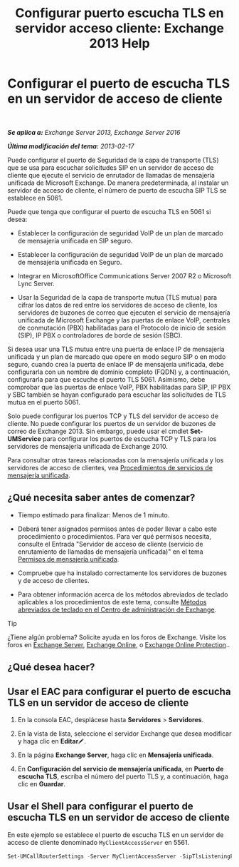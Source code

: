 ﻿---
title: 'Configurar puerto escucha TLS en servidor acceso cliente: Exchange 2013 Help'
TOCTitle: Configurar el puerto de escucha TLS en un servidor de acceso de cliente
ms:assetid: f4401923-61fa-4dc5-95f8-c0d2f515b2ea
ms:mtpsurl: https://technet.microsoft.com/es-es/library/JJ673576(v=EXCHG.150)
ms:contentKeyID: 50556910
ms.date: 04/23/2018
mtps_version: v=EXCHG.150
ms.translationtype: HT
---

# Configurar el puerto de escucha TLS en un servidor de acceso de cliente

 

_**Se aplica a:** Exchange Server 2013, Exchange Server 2016_

_**Última modificación del tema:** 2013-02-17_

Puede configurar el puerto de Seguridad de la capa de transporte (TLS) que se usa para escuchar solicitudes SIP en un servidor de acceso de cliente que ejecute el servicio de enrutador de llamadas de mensajería unificada de Microsoft Exchange. De manera predeterminada, al instalar un servidor de acceso de cliente, el número de puerto de escucha SIP TLS se establece en 5061.

Puede que tenga que configurar el puerto de escucha TLS en 5061 si desea:

  - Establecer la configuración de seguridad VoIP de un plan de marcado de mensajería unificada en SIP seguro.

  - Establecer la configuración de seguridad VoIP de un plan de marcado de mensajería unificada en Seguro.

  - Integrar en MicrosoftOffice Communications Server 2007 R2 o Microsoft Lync Server.

  - Usar la Seguridad de la capa de transporte mutua (TLS mutua) para cifrar los datos de red entre los servidores de acceso de cliente, los servidores de buzones de correo que ejecuten el servicio de mensajería unificada de Microsoft Exchange y las puertas de enlace VoIP, centrales de conmutación (PBX) habilitadas para el Protocolo de inicio de sesión (SIP), IP PBX o controladores de borde de sesión (SBC).

Si desea usar una TLS mutua entre una puerta de enlace IP de mensajería unificada y un plan de marcado que opere en modo seguro SIP o en modo seguro, cuando crea la puerta de enlace IP de mensajería unificada, debe configurarla con un nombre de dominio completo (FQDN) y, a continuación, configurarla para que escuche el puerto TLS 5061. Asimismo, debe comprobar que las puertas de enlace VoIP, PBX habilitadas para SIP, IP PBX y SBC también se hayan configurado para escuchar las solicitudes de TLS mutua en el puerto 5061.

Solo puede configurar los puertos TCP y TLS del servidor de acceso de cliente. No puede configurar los puertos de un servidor de buzones de correo de Exchange 2013. Sin embargo, puede usar el cmdlet **Set-UMService** para configurar los puertos de escucha TCP y TLS para los servidores de mensajería unificada de Exchange 2010.

Para consultar otras tareas relacionadas con la mensajería unificada y los servidores de acceso de clientes, vea [Procedimientos de servicios de mensajería unificada](um-services-procedures-exchange-2013-help.md).

## ¿Qué necesita saber antes de comenzar?

  - Tiempo estimado para finalizar: Menos de 1 minuto.

  - Deberá tener asignados permisos antes de poder llevar a cabo este procedimiento o procedimientos. Para ver qué permisos necesita, consulte el Entrada "Servidor de acceso de cliente (servicio de enrutamiento de llamadas de mensajería unificada)" en el tema [Permisos de mensajería unificada](unified-messaging-permissions-exchange-2013-help.md).

  - Compruebe que ha instalado correctamente los servidores de buzones y de acceso de clientes.

  - Para obtener información acerca de los métodos abreviados de teclado aplicables a los procedimientos de este tema, consulte [Métodos abreviados de teclado en el Centro de administración de Exchange](keyboard-shortcuts-in-the-exchange-admin-center-exchange-online-protection-help.md).


> [!TIP]
> ¿Tiene algún problema? Solicite ayuda en los foros de Exchange. Visite los foros en <A href="https://go.microsoft.com/fwlink/p/?linkid=60612">Exchange Server</A>, <A href="https://go.microsoft.com/fwlink/p/?linkid=267542">Exchange Online</A>, o <A href="https://go.microsoft.com/fwlink/p/?linkid=285351">Exchange Online Protection</A>..



## ¿Qué desea hacer?

## Usar el EAC para configurar el puerto de escucha TLS en un servidor de acceso de cliente

1.  En la consola EAC, desplácese hasta **Servidores** \> **Servidores**.

2.  En la vista de lista, seleccione el servidor Exchange que desea modificar y haga clic en **Editar**![Icono Editar](images/Bb124582.6f53ccb2-1f13-4c02-bea0-30690e6ea71d(EXCHG.150).gif "Icono Editar").

3.  En la página **Exchange Server**, haga clic en **Mensajería unificada**.

4.  En **Configuración del servicio de mensajería unificada**, en **Puerto de escucha TLS**, escriba el número del puerto TLS y, a continuación, haga clic en **Guardar**.

## Usar el Shell para configurar el puerto de escucha TLS en un servidor de acceso de cliente

En este ejemplo se establece el puerto de escucha TLS en un servidor de acceso de cliente denominado `MyClientAccessServer` en 5561.

```powershell
Set-UMCallRouterSettings -Server MyClientAccessServer -SipTlsListeningPort 5561
```

